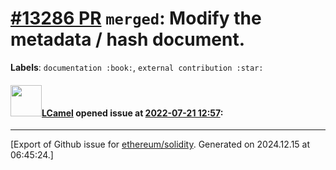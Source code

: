 # [\#13286 PR](https://github.com/ethereum/solidity/pull/13286) `merged`: Modify the metadata / hash document.
**Labels**: `documentation :book:`, `external contribution :star:`


#### <img src="https://avatars.githubusercontent.com/u/117736?u=af63a62d0295fe7ddca9b84027b9b139329c85e1&v=4" width="50">[LCamel](https://github.com/LCamel) opened issue at [2022-07-21 12:57](https://github.com/ethereum/solidity/pull/13286):






-------------------------------------------------------------------------------



[Export of Github issue for [ethereum/solidity](https://github.com/ethereum/solidity). Generated on 2024.12.15 at 06:45:24.]
